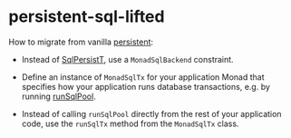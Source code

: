 # persistent-sql-lifted

How to migrate from vanilla [persistent]:

- Instead of [SqlPersistT], use a `MonadSqlBackend` constraint.
- Define an instance of `MonadSqlTx` for your application Monad that specifies how
  your application runs database transactions, e.g. by running [runSqlPool].
- Instead of calling `runSqlPool` directly from the rest of your application code,
  use the `runSqlTx` method from the `MonadSqlTx` class.

  [persistent]: https://hackage.haskell.org/package/persistent
  [SqlPersistT]: https://hackage.haskell.org/package/persistent-2.14.6.3/docs/Database-Persist-Sql.html#t:SqlPersistT
  [runSqlPool]: https://hackage.haskell.org/package/persistent-2.14.6.3/docs/Database-Persist-Sql.html#v:runSqlPool
